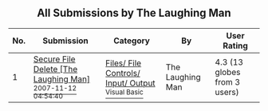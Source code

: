 ﻿<div align="center">

## All Submissions by The Laughing Man

</div>

No.  | Submission | Category | By   | User Rating
---- | ---------- | -------- | ---- | -----------
1 | [Secure File Delete \[The Laughing Man\]<br /><sup>2007-11-12 04:54:40</sup>](https://github.com/Planet-Source-Code/the-laughing-man-secure-file-delete-the-laughing-man__1-69617) | [Files/ File Controls/ Input/ Output<br /><sup>Visual Basic</sup>](../ByCategory/files-file-controls-input-output__1-3.md) | The Laughing Man | 4.3 (13 globes from 3 users)
